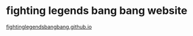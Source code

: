 # fighting legends bang bang website

[fightinglegendsbangbang.github.io](https://fightinglegendsbangbang.github.io)
